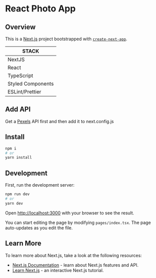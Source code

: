 # React Photo App

## Overview

This is a [Next.js](https://nextjs.org/) project bootstrapped with [`create-next-app`](https://github.com/vercel/next.js/tree/canary/packages/create-next-app).

| STACK             |
| ----------------- |
| NextJS            |
| React             |
| TypeScript        |
| Styled Components |
| ESLint/Prettier   |

## Add API

Get a [Pexels](https://www.pexels.com/api/) API first and then add it to next.config.js

## Install

```bash
npm i
# or
yarn install
```

## Development

First, run the development server:

```bash
npm run dev
# or
yarn dev
```

Open [http://localhost:3000](http://localhost:3000) with your browser to see the result.

You can start editing the page by modifying `pages/index.tsx`. The page auto-updates as you edit the file.

## Learn More

To learn more about Next.js, take a look at the following resources:

- [Next.js Documentation](https://nextjs.org/docs) - learn about Next.js features and API.
- [Learn Next.js](https://nextjs.org/learn) - an interactive Next.js tutorial.
